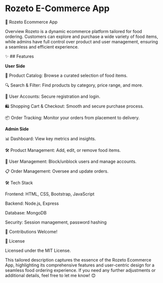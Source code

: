 # Rozeto E-Commerce App
🌟 Rozeto Ecommerce App

Overview
Rozeto is a dynamic ecommerce platform tailored for food ordering. Customers can explore and purchase a wide variety of food items, while admins have full control over product and user management, ensuring a seamless and efficient experience.

✨ ## Features

**User Side**

🛒 Product Catalog: Browse a curated selection of food items.

🔍 Search & Filter: Find products by category, price range, and more.

👤 User Accounts: Secure registration and login.

🛍️ Shopping Cart & Checkout: Smooth and secure purchase process.

📦 Order Tracking: Monitor your orders from placement to delivery.

**Admin Side**

📊 Dashboard: View key metrics and insights.

🛠️ Product Management: Add, edit, or remove food items.

👥 User Management: Block/unblock users and manage accounts.

📋 Order Management: Oversee and update orders.

🛠️ Tech Stack

Frontend: HTML, CSS, Bootstrap, JavaScript

Backend: Node.js, Express

Database: MongoDB

Security: Session management, password hashing

🤝 Contributions Welcome!

📜 License

Licensed under the MIT License.

This tailored description captures the essence of the Rozeto Ecommerce App, highlighting its comprehensive features and user-centric design for a seamless food ordering experience. If you need any further adjustments or additional details, feel free to let me know! 😊

